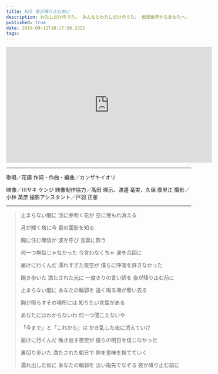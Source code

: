 ```yaml
---
title: #25 夜が降り止む前に
description: わたしだけのうた。 みんなとわたしだけのうた。 仮想世界からあなたへ。
published: true
date: 2019-09-12T10:17:50.232Z
tags: 
---
```


<iframe width="560" height="315" src="https://www.youtube-nocookie.com/embed/dledRqPTNT8" frameborder="0" allow="accelerometer; autoplay; encrypted-media; gyroscope; picture-in-picture" allowfullscreen></iframe>

***
歌唱／花譜
作詞・作曲・編曲／カンザキイオリ

映像／川サキ ケンジ
映像制作協力／髙田 瑛示、渡邊 竜実、久保 摩里江
撮影／小林 英彦
撮影アシスタント／戸羽 正憲
***
> 止まらない闇に
> 泡に芽吹く花が
> 空に埋もれ消える
> 
> 月が輝く塔に今
> 君の面影を知る
> 
> 胸に住む確信が
> 波を呼び
> 言葉に酔う
> 
> 何一つ無駄じゃなかった
> 今言わなくちゃ
> 涙を合図に
> 
> 届けに行くんだ
> 濡れすぎた夜空が
> 僕らに呼吸を許さなかった
> 
> 踠き歩いた
> 満たされた光に
> 一度きりの言い訳を
> 夜が降り止む前に
> 
> 止まらない闇に
> あなたの輪郭を
> 遠く鳴る海が奪い去る
> 
> 胸が照らすその場所には
> 知りたい言葉がある
> 
> あなたにはわからないわ
> 何一つ聞こえないや
> 
> 「今まで」と「これから」は
> かき乱した夜に消えていけ
> 
> 届けに行くんだ
> 喚き出す夜空が
> 僕らの明日を信じなかった
> 
> 裏切り歩いた
> 満たされた朝日で
> 熱を意味を捨てていく
> 
> 濡れ出した街に
> あなたの輪郭を
> 淡い指先でなぞる
> 夜が降り止む前に